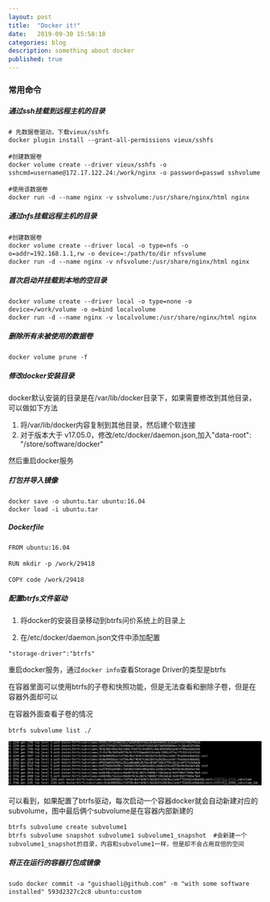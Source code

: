 ```yaml
---
layout: post
title:  "Docker it!"
date:   2019-09-30 15:58:18
categories: blog
description: something about docker
published: true
---
```


### 常用命令

##### 通过ssh挂载到远程主机的目录

```
# 先数据卷驱动，下载vieux/sshfs
docker plugin install --grant-all-permissions vieux/sshfs

#创建数据卷
docker volume create --driver vieux/sshfs -o sshcmd=username@172.17.122.24:/work/nginx -o password=passwd sshvolume

#使用该数据卷
docker run -d --name nginx -v sshvolume:/usr/share/nginx/html nginx
```

##### 通过nfs挂载远程主机的目录

```
#创建数据卷
docker volume create --driver local -o type=nfs -o o=addr=192.168.1.1,rw -o device=:/path/to/dir nfsvolume
docker run -d --name nginx -v nfsvolume:/usr/share/nginx/html nginx
```

##### 首次启动并挂载到本地的空目录

```
docker volume create --driver local -o type=none -o device=/work/volume -o o=bind localvolume
docker run -d --name nginx -v localvolume:/usr/share/nginx/html nginx
```

##### 删除所有未被使用的数据卷

```
docker volume prune -f
```

##### 修改docker安装目录

docker默认安装的目录是在/var/lib/docker目录下，如果需要修改到其他目录，可以做如下方法

1. 将/var/lib/docker内容复制到其他目录，然后建个软连接
2. 对于版本大于 v17.05.0，修改/etc/docker/daemon.json,加入"data-root": "/store/software/docker"

然后重启docker服务

##### 打包并导入镜像

```
docker save -o ubuntu.tar ubuntu:16.04
docker load -i ubuntu.tar
```

##### Dockerfile

```
FROM ubuntu:16.04

RUN mkdir -p /work/29418

COPY code /work/29418
```

##### 配置btrfs文件驱动

1. 将docker的安装目录移动到btrfs问价系统上的目录上

2. 在/etc/docker/daemon.json文件中添加配置

```
"storage-driver":"btrfs"
```

重启docker服务，通过`docker info`查看Storage Driver的类型是btrfs


在容器里面可以使用btrfs的子卷和快照功能，但是无法查看和删除子卷，但是在容器外面却可以


在容器外面查看子卷的情况

`btrfs subvolume list ./`

![avatar](/assets/images/btrfs_subvolume.png)

可以看到，如果配置了btrfs驱动，每次启动一个容器docker就会自动新建对应的subvolume，图中最后俩个subvolume是在容器内部新建的

```
btrfs subvolume create subvolume1
btrfs subvolume snapshot subvolume1 subvolume1_snapshot  #会新建一个subvolume1_snapshot的目录，内容和subvolume1一样，但是却不会占用双倍的空间
```

##### 将正在运行的容器打包成镜像

```
sudo docker commit -a "guishaoli@github.com" -m "with some software installed" 593d2327c2c8 ubuntu:custom
```
